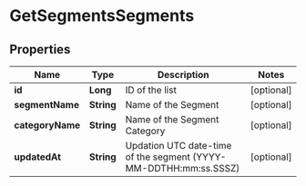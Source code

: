 
# GetSegmentsSegments

## Properties
Name | Type | Description | Notes
------------ | ------------- | ------------- | -------------
**id** | **Long** | ID of the list |  [optional]
**segmentName** | **String** | Name of the Segment |  [optional]
**categoryName** | **String** | Name of the Segment Category |  [optional]
**updatedAt** | **String** | Updation UTC date-time of the segment (YYYY-MM-DDTHH:mm:ss.SSSZ) |  [optional]



